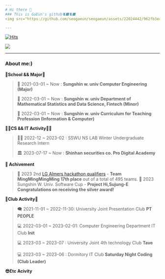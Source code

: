 ```yaml
---
# Hi there 👋
### This is GaEun's github🐈‍⬛🐈‍⬛
<img src="https://github.com/seogaeun/seogaeun/assets/22024442/962fb3ea-ae23-4cf3-8260-706d9c182632" alt="미니언즈" width="100%">

---
```


[![Hits](https://hits.seeyoufarm.com/api/count/incr/badge.svg?url=https%3A%2F%2Fgithub.com%2Fseogaeun%2Fseogaeun&count_bg=%23FFDE00&title_bg=%23000000&icon=&icon_color=%23FFFFFF&title=banana%F0%9F%8D%8C&edge_flat=false)](https://hits.seeyoufarm.com)

<img src="https://img.shields.io/badge/Banana-000000?style=for-the-badge&logo=gamebanana&logoColor=#FCEF40">

---

### About me:)

**🏫School && Major🏫**

> 🏫 2021-03-01 ~ Now : **Sungshin w. univ Computer Engineering (Major)**
> 
> 🏫 2022-03-01 ~ Now : **Sungshin w. univ Department of Mathematical Statistics and Data Science, Fintech (Minor)**
>
> 🏫 2022-03-01 ~ Now : **Sungshin w. univ Curriculum for Teaching Profession (Information & Computer)**


**👩‍💻CS && IT Activity👩‍💻**

>
>
>
>👩‍💻 2022-12 ~ 2023-02 : SSWU NS LAB Winter Undergraduate Research Intern
>
>🏛️ 2023-07-17 ~ Now : **Shinhan securities co. Pro Digital Academy**


**🏅 Achivement**

> 🏅 2023 2nd [LG AImers hackathon qualifiers](https://dacon.io/competitions/official/236055/overview/description) - **Team MingMingMingMing 17th place** out of a total of 495 teams.
> 🏅 2023 Sungshin W. Univ. Software Cup - **Project Hi,Sujung-E Congratulations on receiving the silver award!** 
 
**🔭Club Activity🔭**

>🗨️ 2021-11-01 ~ 2022-11-30: University Joint Presentation Club **PT PEOPLE**
>
>💻 2022-03-01 ~ 2023-02-01: Computer Engineering Department IT Club **Init**
>
>💻 2023-03 ~ 2023-07 : University Joint 4th technology Club **Tave**
>
>💻 2023-03 ~ 2023-06 : Dormitory IT Club **Saturday Night Coding (Club Leader)**
>
>
>


**😎Etc Acivity**

<!--
### I'm interested in...
<img src="https://img.shields.io/badge/C++-000000?style=for-the-badge&logo=cplusplus&logoColor=white"> <img src="https://img.shields.io/badge/awesomelists-000000?style=for-the-badge&logo=awesomelists&logoColor=white"> <img src="https://img.shields.io/badge/Buger-000000?style=for-the-badge&logo=burgerking&logoColor=white"> <img src="https://img.shields.io/badge/android-000000?style=for-the-badge&logo=android&logoColor=white"> <img src="https://img.shields.io/badge/amazonaws-000000?style=for-the-badge&logo=amazonaws&logoColor=white"> <img src="https://img.shields.io/badge/about me-000000?style=for-the-badge&logo=aboutdotme&logoColor=white"> <img src="https://img.shields.io/badge/docker-000000?style=for-the-badge&logo=docker&logoColor=white"> <img src="https://img.shields.io/badge/expo-000000?style=for-the-badge&logo=expo&logoColor=white"> <img src="https://img.shields.io/badge/express-000000?style=for-the-badge&logo=express&logoColor=white"> <img src="https://img.shields.io/badge/figma-000000?style=for-the-badge&logo=figma&logoColor=white"> <img src="https://img.shields.io/badge/flutter-000000?style=for-the-badge&logo=flutter&logoColor=white"> <img src="https://img.shields.io/badge/aboutdotme-000000?style=for-the-badge&logo=aboutdotme&logoColor=white"> <img src="https://img.shields.io/badge/aboutdotme-000000?style=for-the-badge&logo=aboutdotme&logoColor=white"> <img src="https://img.shields.io/badge/aboutdotme-000000?style=for-the-badge&logo=aboutdotme&logoColor=white"> <img src="https://img.shields.io/badge/buymeacoffee-000000?style=for-the-badge&logo=buymeacoffee&logoColor=white"> 
-->

<!--
**seogaeun/seogaeun** is a ✨ _special_ ✨ repository because its `README.md` (this file) appears on your GitHub profile.

Here are some ideas to get you started:

🔭 I’m currently working on ...
- 🌱 I’m currently learning ...
- 👯 I’m looking to collaborate on ...
- 🤔 I’m looking for help with ...
- 💬 Ask me about ...
- 📫 How to reach me: ...
- 😄 Pronouns: ...
- ⚡ Fun fact: ...
-->

